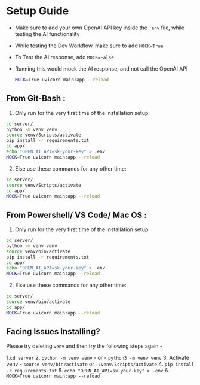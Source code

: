 # Setup Guide

* Make sure to add your own OpenAI API key inside the `.env` file, while testing the AI functionality

* While testing the Dev Workflow, make sure to add `MOCK=True`

* To Test the AI response, add `MOCK=False`

* Running this would mock the AI response, and not call the OpenAI API

    ```bash
    MOCK=True uvicorn main:app --reload
    ```

## From Git-Bash :

1. Only run for the very first time of the installation setup:

```bash
cd server/
python -m venv venv
source venv/Scripts/activate
pip install -r requirements.txt
cd app/
echo "OPEN_AI_API=sk-your-key" > .env
MOCK=True uvicorn main:app --reload
```

2. Else use these commands for any other time:

```bash
cd server/
source venv/Scripts/activate
cd app/
MOCK=True uvicorn main:app --reload
```

## From Powershell/ VS Code/ Mac OS :

1. Only run for the very first time of the installation setup:

```bash
cd server/
python -m venv venv
source venv/bin/activate
pip install -r requirements.txt
cd app/
echo "OPEN_AI_API=sk-your-key" > .env
MOCK=True uvicorn main:app --reload
```

2. Else use these commands for any other time:

```bash
cd server/
source venv/bin/activate
cd app/
MOCK=True uvicorn main:app --reload
```

## Facing Issues Installing?

Please try deleting `venv` and then try the following steps again - 

1.`cd server`
2. `python -m venv venv` - or - `python3 -m venv venv`
3. Activate venv - `source venv/bin/activate` or `./venv/Scripts/activate`
4. `pip install -r requirements.txt`
5. `echo "OPEN_AI_API=sk-your-key" > .env`
6. `MOCK=True uvicorn main:app --reload`

